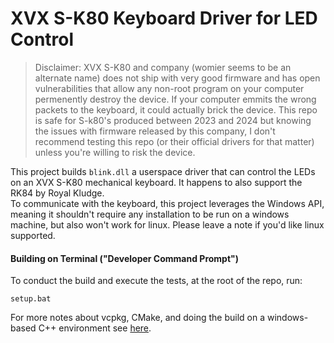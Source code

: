 # XVX S-K80 Keyboard Driver for LED Control

> Disclaimer: XVX S-K80 and company (womier seems to be an alternate name) does not ship with very good firmware and has open vulnerabilities that allow any non-root program on your computer permenently destroy the device.  If your computer emmits the wrong packets to the keyboard, it could actually brick the device.  This repo is safe for S-k80's produced between 2023 and 2024 but knowing the issues with firmware released by this company, I don't recommend testing this repo (or their official drivers for that matter) unless you're willing to risk the device.  

This project builds `blink.dll` a userspace driver that can control the LEDs on an XVX S-K80 mechanical keyboard.  It happens to also support the RK84 by Royal Kludge.  
To communicate with the keyboard, this project leverages the Windows API, meaning it shouldn't require any installation to be run on a windows machine, but also won't work for linux.  Please leave a note if you'd like linux supported.


#### Building on Terminal ("Developer Command Prompt")

To conduct the build and execute the tests, at the root of the repo, run:
```
setup.bat
```

For more notes about vcpkg, CMake, and doing the build on a windows-based C++ environment see [here](docs/env_setup_and_building.md).

